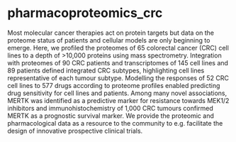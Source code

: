 # pharmacoproteomics_crc
Most molecular cancer therapies act on protein targets but data on the proteome status of patients and cellular models are only beginning to emerge. Here, we profiled the proteomes of 65 colorectal cancer (CRC) cell lines to a depth of >10,000 proteins using mass spectrometry. Integration with proteomes of 90 CRC patients and transcriptomes of 145 cell lines and 89 patients defined integrated CRC subtypes, highlighting cell lines representative of each tumour subtype. Modelling the responses of 52 CRC cell lines to 577 drugs according to proteome profiles enabled predicting drug sensitivity for cell lines and patients. Among many novel associations, MERTK was identified as a predictive marker for resistance towards MEK1/2 inhibitors and immunohistochemistry of 1,000 CRC tumours confirmed MERTK as a prognostic survival marker. We provide the proteomic and pharmacological data as a resource to the community to e.g. facilitate the design of innovative prospective clinical trials.
